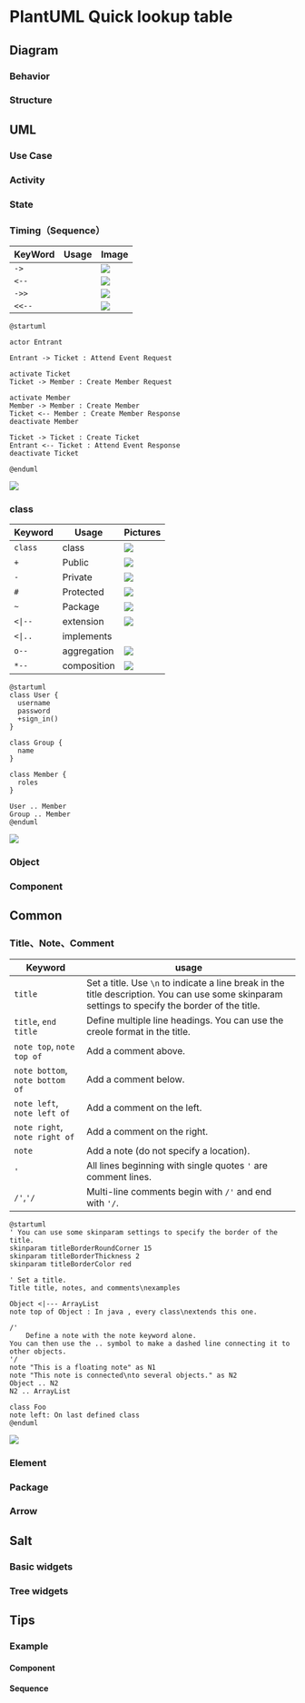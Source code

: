 # PlantUML Quick lookup table

## Diagram

### Behavior

### Structure

## UML

### Use Case

### Activity

### State

### Timing（Sequence）

KeyWord | Usage | Image
------ | ---- | ----
`->` | | ![](images/cheatsheet/sequence/image-arrow-1.png)
`<--` | | ![](images/cheatsheet/sequence/image-arrow-2.png)
`->>` | | ![](images/cheatsheet/sequence/image-arrow-3.png)
`<<--` | | ![](images/cheatsheet/sequence/image-arrow-4.png)

```
@startuml

actor Entrant

Entrant -> Ticket : Attend Event Request

activate Ticket
Ticket -> Member : Create Member Request

activate Member
Member -> Member : Create Member
Ticket <-- Member : Create Member Response
deactivate Member

Ticket -> Ticket : Create Ticket
Entrant <-- Ticket : Attend Event Response
deactivate Ticket

@enduml
```

![](images/cheatsheet/sequence/sequence-diagram.png)

### class

Keyword | Usage | Pictures
------ | ---- | ----
`class` | class | ![](images/cheatsheet/class-diagram/image-class.png)
`+` | Public | ![](images/cheatsheet/class-diagram/image-public.png)
`-` | Private | ![](images/cheatsheet/class-diagram/image-private.png)
`#` | Protected | ![](images/cheatsheet/class-diagram/image-protected.png)
`~` | Package | ![](images/cheatsheet/class-diagram/image-package.png)
<code><&#124;--</code> | extension | ![](images/cheatsheet/class-diagram/image-extension.png)
<code><&#124;..</code> | implements | 
`o--` | aggregation| ![](images/cheatsheet/class-diagram/image-aggregation.png)
`*--` | composition | ![](images/cheatsheet/class-diagram/image-composition.png)

```
@startuml
class User {
  username
  password
  +sign_in()
}

class Group {
  name
}

class Member {
  roles
}

User .. Member
Group .. Member
@enduml
```

![](images/cheatsheet/class-diagram/class-diagram.png)

### Object

### Component

## Common

###  Title、Note、Comment
Keyword | usage
------- | -----
`title` | Set a title. Use `\n` to indicate a line break in the title description. You can use some skinparam settings to specify the border of the title.
`title`, `end title` | Define multiple line headings. You can use the creole format in the title.
`note top`, `note top of` | Add a comment above.
`note bottom`, `note bottom of` | Add a comment below.
`note left`, `note left of`| Add a comment on the left.
`note right`, `note right of` | Add a comment on the right.
`note` | Add a note (do not specify a location).
`'` | All lines beginning with single quotes `'` are comment lines.
`/'`,`'/` | Multi-line comments begin with `/'` and end with `'/`.

```
@startuml
' You can use some skinparam settings to specify the border of the title.
skinparam titleBorderRoundCorner 15
skinparam titleBorderThickness 2
skinparam titleBorderColor red

' Set a title.
Title title, notes, and comments\nexamples

Object <|--- ArrayList
note top of Object : In java , every class\nextends this one.

/'
	Define a note with the note keyword alone.
You can then use the .. symbol to make a dashed line connecting it to other objects.
'/
note "This is a floating note" as N1
note "This note is connected\nto several objects." as N2
Object .. N2
N2 .. ArrayList

class Foo
note left: On last defined class
@enduml
```
![](images/cheatsheet/common/title-note-comment.png)

### Element

### Package

### Arrow

## Salt

### Basic widgets

### Tree widgets

## Tips

### Example

#### Component

#### Sequence
